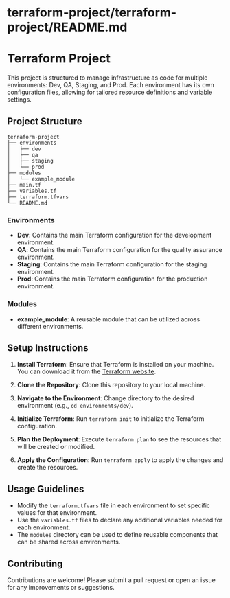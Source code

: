 # terraform-project/terraform-project/README.md

# Terraform Project

This project is structured to manage infrastructure as code for multiple environments: Dev, QA, Staging, and Prod. Each environment has its own configuration files, allowing for tailored resource definitions and variable settings.

## Project Structure

```
terraform-project
├── environments
│   ├── dev
│   ├── qa
│   ├── staging
│   └── prod
├── modules
│   └── example_module
├── main.tf
├── variables.tf
├── terraform.tfvars
└── README.md
```

### Environments

- **Dev**: Contains the main Terraform configuration for the development environment.
- **QA**: Contains the main Terraform configuration for the quality assurance environment.
- **Staging**: Contains the main Terraform configuration for the staging environment.
- **Prod**: Contains the main Terraform configuration for the production environment.

### Modules

- **example_module**: A reusable module that can be utilized across different environments.

## Setup Instructions

1. **Install Terraform**: Ensure that Terraform is installed on your machine. You can download it from the [Terraform website](https://www.terraform.io/downloads.html).

2. **Clone the Repository**: Clone this repository to your local machine.

3. **Navigate to the Environment**: Change directory to the desired environment (e.g., `cd environments/dev`).

4. **Initialize Terraform**: Run `terraform init` to initialize the Terraform configuration.

5. **Plan the Deployment**: Execute `terraform plan` to see the resources that will be created or modified.

6. **Apply the Configuration**: Run `terraform apply` to apply the changes and create the resources.

## Usage Guidelines

- Modify the `terraform.tfvars` file in each environment to set specific values for that environment.
- Use the `variables.tf` files to declare any additional variables needed for each environment.
- The `modules` directory can be used to define reusable components that can be shared across environments.

## Contributing

Contributions are welcome! Please submit a pull request or open an issue for any improvements or suggestions.